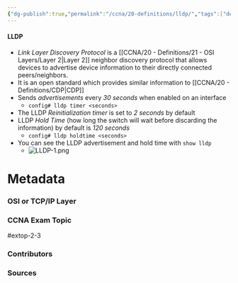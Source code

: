 ```yaml
---
{"dg-publish":true,"permalink":"/ccna/20-definitions/lldp/","tags":["defs_ccna"],"created":"2023-11-04T12:45:23.000-07:00","updated":"2023-11-13T08:17:39.777-08:00"}
---
```


#### LLDP
- *Link Layer Discovery Protocol* is a [[CCNA/20 - Definitions/21 - OSI Layers/Layer 2\|Layer 2]] neighbor discovery protocol that allows devices to advertise device information to their directly connected peers/neighbors.
- It is an open standard which provides similar information to [[CCNA/20 - Definitions/CDP\|CDP]]
- Sends *advertisements* every *30 seconds* when enabled on an interface
	- `config# lldp timer <seconds>`
- The LLDP *Reinitialization timer* is set to *2 seconds* by default
- LLDP *Hold Time* (how long the switch will wait before discarding the information) by default is *120 seconds*
	- `config# lldp holdtime <seconds>`
- You can see the LLDP advertisement and hold time with `show lldp`
	- ![LLDP-1.png](/img/user/Attachments/LLDP-1.png)




# Metadata
### OSI or TCP/IP Layer

### CCNA Exam Topic
#extop-2-3
### Contributors

### Sources
